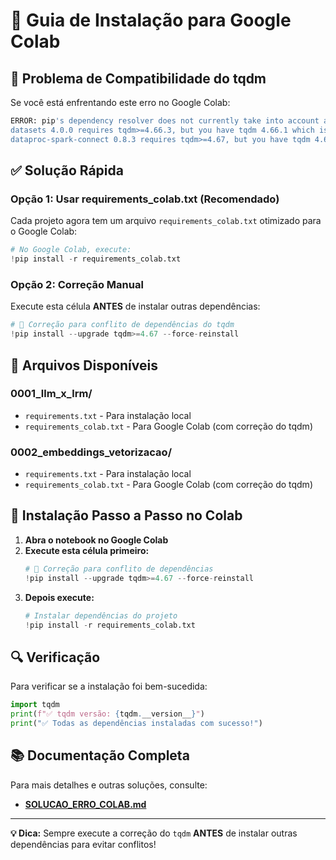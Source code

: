 # 🔧 Guia de Instalação para Google Colab

## 🚨 Problema de Compatibilidade do tqdm

Se você está enfrentando este erro no Google Colab:

```bash
ERROR: pip's dependency resolver does not currently take into account all the packages that are installed. This behaviour is the source of the following dependency conflicts.
datasets 4.0.0 requires tqdm>=4.66.3, but you have tqdm 4.66.1 which is incompatible.
dataproc-spark-connect 0.8.3 requires tqdm>=4.67, but you have tqdm 4.66.1 which is incompatible.
```

## ✅ Solução Rápida

### **Opção 1: Usar requirements_colab.txt (Recomendado)**

Cada projeto agora tem um arquivo `requirements_colab.txt` otimizado para o Google Colab:

```python
# No Google Colab, execute:
!pip install -r requirements_colab.txt
```

### **Opção 2: Correção Manual**

Execute esta célula **ANTES** de instalar outras dependências:

```python
# 🔧 Correção para conflito de dependências do tqdm
!pip install --upgrade tqdm>=4.67 --force-reinstall
```

## 📁 Arquivos Disponíveis

### **0001_llm_x_lrm/**

- `requirements.txt` - Para instalação local
- `requirements_colab.txt` - Para Google Colab (com correção do tqdm)

### **0002_embeddings_vetorizacao/**

- `requirements.txt` - Para instalação local
- `requirements_colab.txt` - Para Google Colab (com correção do tqdm)

## 🚀 Instalação Passo a Passo no Colab

1. **Abra o notebook no Google Colab**
2. **Execute esta célula primeiro:**
   ```python
   # 🔧 Correção para conflito de dependências
   !pip install --upgrade tqdm>=4.67 --force-reinstall
   ```
3. **Depois execute:**
   ```python
   # Instalar dependências do projeto
   !pip install -r requirements_colab.txt
   ```

## 🔍 Verificação

Para verificar se a instalação foi bem-sucedida:

```python
import tqdm
print(f"✅ tqdm versão: {tqdm.__version__}")
print("✅ Todas as dependências instaladas com sucesso!")
```

## 📚 Documentação Completa

Para mais detalhes e outras soluções, consulte:

- **[SOLUCAO_ERRO_COLAB.md](./docs/SOLUCAO_ERRO_COLAB.md)**

---

**💡 Dica:** Sempre execute a correção do `tqdm` **ANTES** de instalar outras dependências para evitar conflitos!
